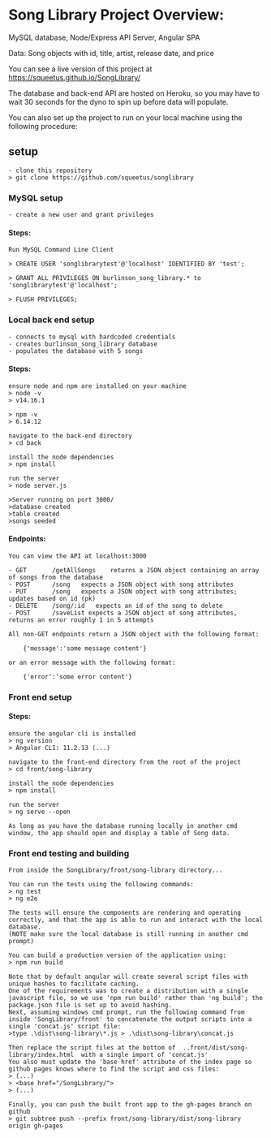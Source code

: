 # Song Library Project Overview:
MySQL database, Node/Express API Server, Angular SPA

Data: Song objects with id, title, artist, release date, and price


You can see a live version of this project at https://squeetus.github.io/SongLibrary/

The database and back-end API are hosted on Heroku, so you may have to wait 30 seconds for the dyno to spin up before data will populate.


You can also set up the project to run on your local machine using the following procedure:


## setup
	- clone this repository
	> git clone https://github.com/squeetus/songlibrary

### MySQL setup
	- create a new user and grant privileges

#### Steps:

	Run MySQL Command Line Client

	> CREATE USER 'songlibrarytest'@'localhost' IDENTIFIED BY 'test';

	> GRANT ALL PRIVILEGES ON burlinson_song_library.* to 'songlibrarytest'@'localhost';

	> FLUSH PRIVILEGES;



### Local back end setup
	- connects to mysql with hardcoded credentials
	- creates burlinson_song_library database
	- populates the database with 5 songs

#### Steps:
	ensure node and npm are installed on your machine
	> node -v
	> v14.16.1

	> npm -v
	> 6.14.12

	navigate to the back-end directory
	> cd back

	install the node dependencies
	> npm install

	run the server
	> node server.js

	>Server running on port 3000/
	>database created
	>table created
	>songs seeded

#### Endpoints:
	You can view the API at localhost:3000

	- GET 		/getAllSongs	returns a JSON object containing an array of songs from the database
	- POST		/song 	expects a JSON object with song attributes
	- PUT 		/song	expects a JSON object with song attributes; updates based on id (pk)
	- DELETE	/song/:id	expects an id of the song to delete
	- POST		/saveList expects a JSON object of song attributes, returns an error roughly 1 in 5 attempts

	All non-GET endpoints return a JSON object with the following format:

		{'message':'some message content'}

	or an error message with the following format:

		{'error':'some error content'}



### Front end setup

#### Steps:
	ensure the angular cli is installed
	> ng version
	> Angular CLI: 11.2.13 (...)

	navigate to the front-end directory from the root of the project
	> cd front/song-library

	install the node dependencies
	> npm install

	run the server
	> ng serve --open

	As long as you have the database running locally in another cmd window, the app should open and display a table of Song data.



### Front end testing and building

	From inside the SongLibrary/front/song-library directory...

	You can run the tests using the following commands:
	> ng test
	> ng e2e

	The tests will ensure the components are rendering and operating correctly, and that the app is able to run and interact with the local database.
	(NOTE make sure the local database is still running in another cmd prompt)

	You can build a production version of the application using:
	> npm run build

	Note that by default angular will create several script files with unique hashes to facilitate caching.
	One of the requirements was to create a distribution with a single javascript file, so we use 'npm run build' rather than 'ng build'; the package.json file is set up to avoid hashing.
	Next, assuming windows cmd prompt, run the following command from inside 'SongLibrary/front' to concatenate the output scripts into a single 'concat.js' script file:
	>type .\dist\song-library\*.js > .\dist\song-library\concat.js

	Then replace the script files at the bottom of  ..front/dist/song-library/index.html  with a single import of 'concat.js'
	You also must update the 'base href' attribute of the index page so github pages knows where to find the script and css files:
	> (...)
	> <base href="/SongLibrary/">
	> (...)

	Finally, you can push the built front app to the gh-pages branch on github
	> git subtree push --prefix front/song-library/dist/song-library origin gh-pages
